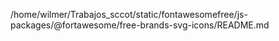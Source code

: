 /home/wilmer/Trabajos_sccot/static/fontawesomefree/js-packages/@fortawesome/free-brands-svg-icons/README.md